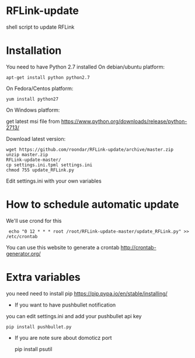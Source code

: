 # RFLink-update
shell script to update RFLink

# Installation

You need to have Python 2.7 installed
On debian/ubuntu platform:

    apt-get install python python2.7
    
On Fedora/Centos platform:

    yum install python27 

On Windows platform:

 get latest msi file from https://www.python.org/downloads/release/python-2713/
 
Download latest version:

    wget https://github.com/roondar/RFLink-update/archive/master.zip
    unzip master.zip
    RFLink-update-master/
    cp settings.ini.tpml settings.ini
    chmod 755 update_RFLink.py

Edit settings.ini with your own variables

# How to schedule automatic update

 We'll use crond for this
 
     echo "0 12 * * * root /root/RFLink-update-master/update_RFLink.py" >> /etc/crontab

You can use this website to generate a crontab http://crontab-generator.org/

# Extra variables
you need need to install pip https://pip.pypa.io/en/stable/installing/

* If you want to have pushbullet notification

you can edit settings.ini and add your pushbullet api key

    pip install pushbullet.py

* If you are note sure about domoticz port

  
    pip install psutil